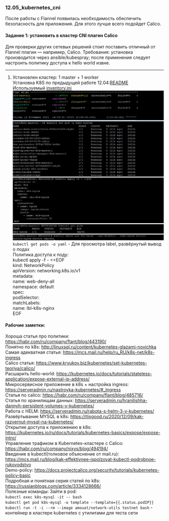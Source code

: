 ### 12.05_kubernetes_cni </br>
После работы с Flannel появилась необходимость обеспечить безопасность для приложения. Для этого лучше всего подойдет Calico.

#### Задание 1: установить в кластер CNI плагин Calico
Для проверки других сетевых решений стоит поставить отличный от Flannel плагин — например, Calico. Требования:
установка производится через ansible/kubespray;
после применения следует настроить политику доступа к hello world извне.

-----------------------
1) Установлен кластер: 1 master + 1 worker </br>
Установка K8S по предыдущей работе 12.04:[README](https://github.com/murzinvit/12.04_kubernetes_install_part_2/blob/23a37632e3ec532f3a31b44cdf9c8af8089ea3b1/README.md)</br>
Используемый [inventory.ini](https://github.com/murzinvit/12.05_kubernetes_cni/blob/053af694c6c068b242a3ceabdf58684f9a147aa6/inventory/dev/inventory.ini) </br>
![Calico_install_ok](https://github.com/murzinvit/screen/blob/fa21d71f37702ef759f85ee150577416696b09d9/Kuber_1master_1worker.jpg) </br>
![Calico_system_pods](https://github.com/murzinvit/screen/blob/56268a2f163c70395f098038b7fdb160f81df980/Kuber_get_nodes_from_kube-system.jpg) </br>
![Create_pod](https://github.com/murzinvit/screen/blob/9de2b6bef0a12d5e1e15c2b01e916d7e8bbbc4e9/Kuber_create_pod.jpg) </br>
![Get_pod](https://github.com/murzinvit/screen/blob/b40ce00a077380c45c62546009d689bcef5b82c2/Kuber_get_pod_nginx.jpg) </br>
![Exposed_pod](https://github.com/murzinvit/screen/blob/0f24065b94823259c912f5e31ac5204daf43beca/Kubectl_exposed_pod.jpg) </br>
`kubectl get pods -o yaml` - Для просмотра label, развёрнутый вывод о подах </br>
Политика доступа к поду: </br>
kubectl apply -f - <<EOF </br>
kind: NetworkPolicy </br>
apiVersion: networking.k8s.io/v1 </br>
metadata: </br>
  name: web-deny-all </br>
  namespace: default </br>
spec: </br>
  podSelector: </br>
      matchLabels:  </br>
          name: lbl-k8s-nginx </br>
EOF </br>

#### Рабочие заметки: </br>
Хороша статья про политики: https://habr.com/ru/company/flant/blog/443190/ </br>
Понятно по k8s: http://linuxsql.ru/content/kubernetes-glazami-novichka </br>
Самая адекватная статья: https://mcs.mail.ru/help/ru_RU/k8s-net/k8s-ingress </br>
Calico статья: https://www.kryukov.biz/kubernetes/set-kubernetes-teoriya/calico/ </br>
Расшарить hello-world: https://kubernetes.io/docs/tutorials/stateless-application/expose-external-ip-address/ </br>
Микросервисное приложение в k8s + настройка ingress: https://serveradmin.ru/nastroyka-kubernetes/#_Ingress </br>
Статья по calico: https://habr.com/ru/company/flant/blog/485716/ </br>
Статья по хранилищам данных: https://serveradmin.ru/hranilishha-dannyh-persistent-volumes-v-kubernetes/ </br>
Работа с HELM: https://serveradmin.ru/rabota-s-helm-3-v-kubernetes/ </br>
Развёртывание MYSQL в k8s: https://itisgood.ru/2020/12/09/kak-razvernut-mysql-na-kubernetes/ </br>
Открытие доступа к приложению в k8s: https://kubernetes.io/ru/docs/tutorials/kubernetes-basics/expose/expose-intro/ </br>
Управление трафиком в Kubernetes-кластере с Calico: https://habr.com/ru/company/nixys/blog/494194/ </br>
Введение в kubectl(толковое объяснение от mail.ru): https://mcs.mail.ru/blog/kak-effektivnee-ispolzovat-kubectl-podrobnoe-rukovodstvo </br>
Demo-policy: https://docs.projectcalico.org/security/tutorials/kubernetes-policy-basic </br>
Подробная и понятная серия статей по k8s: https://russianblogs.com/article/3334128666/ </br>
Полезные команды: 
Зайти в pod: </br>
`kubectl exec k8s-mysql -it -- bash`  </br>
`kubectl get pod k8s-mysql -o template --template={{.status.podIP}}` </br>
`kubectl run -t -i --rm --image amouat/network-utils testnet bash`  - контейнер в кластере kubernetes с утилитами для теста сети </br>

